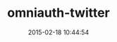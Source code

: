 ---
layout: post
title:  "omniauth-twitter"
repo:   "arunagw/omniauth-twitter"
date:   2015-02-18 10:44:54
gemurl: https://github.com/arunagw/omniauth-twitter
---